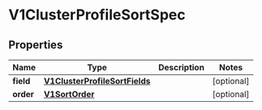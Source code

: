 # V1ClusterProfileSortSpec

## Properties
Name | Type | Description | Notes
------------ | ------------- | ------------- | -------------
**field** | [**V1ClusterProfileSortFields**](V1ClusterProfileSortFields.md) |  |  [optional]
**order** | [**V1SortOrder**](V1SortOrder.md) |  |  [optional]
